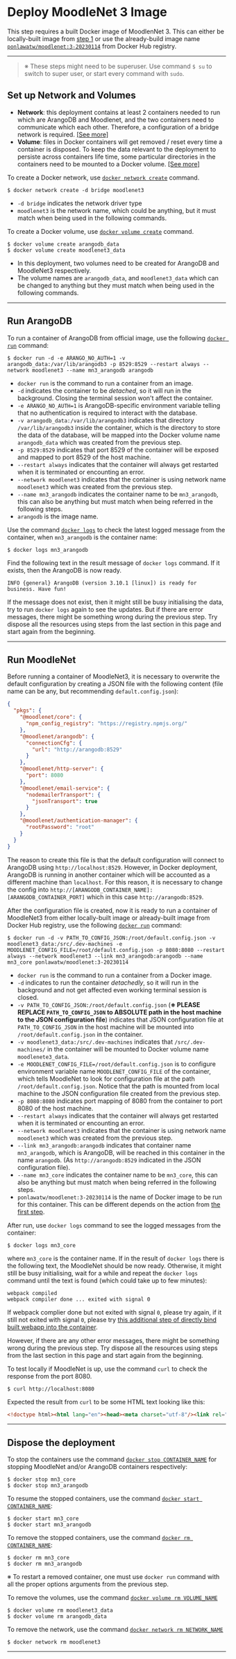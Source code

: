 # Deploy MoodleNet 3 Image

This step requires a built Docker image of MoodlenNet 3. This can either be locally-built image from [step 1](./1-create-docker-image.md) or use the already-build image name [`ponlawatw/moodlenet:3-20230114`](https://hub.docker.com/repository/docker/ponlawatw/moodlenet/general) from Docker Hub registry.

---

> ※ These steps might need to be superuser. Use command `$ su` to switch to super user, or start every command with `sudo`.

## Set up Network and Volumes

- **Network**: this deployment contains at least 2 containers needed to run which are ArangoDB and Moodlenet, and the two containers need to communicate which each other. Therefore, a configuration of a bridge network is required. [[See more]](https://docs.docker.com/network/)
- **Volume**: files in Docker containers will get removed / reset every time a container is disposed. To keep the data relevant to the deployment to persiste across containers life time, some particular directories in the containers need to be mounted to a Docker volume. [[See more]](https://docs.docker.com/storage/volumes/)

To create a Docker network, use [`docker network create`](https://docs.docker.com/engine/reference/commandline/network_create/) command.
```console
$ docker network create -d bridge moodlenet3
```
- `-d bridge` indicates the network driver type
- `moodlenet3` is the network name, which could be anything, but it must match when being used in the following commands.

To create a Docker volume, use [`docker volume create`](https://docs.docker.com/engine/reference/commandline/volume_create/) command.
```console
$ docker volume create arangodb_data
$ docker volume create moodlenet3_data
```
- In this deployment, two volumes need to be created for ArangoDB and MoodleNet3 respectively.
- The volume names are `arangodb_data`, and `moodlenet3_data` which can be changed to anything but they must match when being used in the following commands.

---

## Run ArangoDB

To run a container of ArangoDB from official image, use the following [`docker run`](https://docs.docker.com/engine/reference/commandline/run/) command:
```console
$ docker run -d -e ARANGO_NO_AUTH=1 -v arangodb_data:/var/lib/arangodb3 -p 8529:8529 --restart always --network moodlenet3 --name mn3_arangodb arangodb
```
- `docker run` is the command to run a container from an image.
- `-d` indicates the container to be *detached*, so it will run in the background. Closing the terminal session won't affect the container.
- `-e ARANGO_NO_AUTH=1` is ArangoDB-specific environment variable telling that no authentication is required to interact with the database.
- `-v arangodb_data:/var/lib/arangodb3` indicates that directory `/var/lib/arangodb3` inside the container, which is the directory to store the data of the database, will be mapped into the Docker volume name `arangodb_data` which was created from the previous step.
- `-p 8529:8529` indicates that port 8529 of the container will be exposed and mapped to port 8529 of the host machine.
- `--restart always` indicates that the container will always get restarted when it is terminated or encounting an error.
- `--network moodlenet3` indicates that the container is using network name `moodlenet3` which was created from the previous step.
- `--name mn3_arangodb` indicates the container name to be `mn3_arangodb`, this can also be anything but must match when being referred in the following steps.
- `arangodb` is the image name.

Use the command [`docker logs`](https://docs.docker.com/engine/reference/commandline/logs/) to check the latest logged message from the container, when `mn3_arangodb` is the container name:
```console
$ docker logs mn3_arangodb
```

Find the following text in the result message of `docker logs` command. If it exists, then the ArangoDB is now ready.
```
INFO {general} ArangoDB (version 3.10.1 [linux]) is ready for business. Have fun!
```

If the message does not exist, then it might still be busy initialising the data, try to run `docker logs` again to see the updates. But if there are error messages, there might be something wrong during the previous step. Try dispose all the resources using steps from the last section in this page and start again from the beginning.

---

## Run MoodleNet

Before running a container of MoodleNet3, it is necessary to overwrite the default configuration by creating a JSON file with the following content (file name can be any, but recommending `default.config.json`):
```json
{
  "pkgs": {
    "@moodlenet/core": {
      "npm_config_registry": "https://registry.npmjs.org/"
    },
    "@moodlenet/arangodb": {
      "connectionCfg": {
        "url": "http://arangodb:8529"
      }
    },
    "@moodlenet/http-server": {
      "port": 8080
    },
    "@moodlenet/email-service": {
      "nodemailerTransport": {
        "jsonTransport": true
      }
    },
    "@moodlenet/authentication-manager": {
      "rootPassword": "root"
    }
  }
}
```
The reason to create this file is that the default configuration will connect to ArangoDB using `http://localhost:8529`. However, in Docker deployment, ArangoDB is running in another container which will be accounted as a different machine than `localhost`. For this reason, it is necessary to change the config into `http://[ARANGODB_CONTAINER_NAME]:[ARANGODB_CONTAINER_PORT]` which in this case `http://arangodb:8529`.

After the configuration file is created, now it is ready to run a container of MoodleNet3 from either locally-built image or already-built image from Docker Hub registry, use the following [`docker run`](https://docs.docker.com/engine/reference/commandline/run/)  command:
```console
$ docker run -d -v PATH_TO_CONFIG_JSON:/root/default.config.json -v moodlenet3_data:/src/.dev-machines -e MOODLENET_CONFIG_FILE=/root/default.config.json -p 8080:8080 --restart always --network moodlenet3 --link mn3_arangodb:arangodb --name mn3_core ponlawatw/moodlenet:3-20230114
```
- `docker run` is the command to run a container from a Docker image.
- `-d` indicates to run the container *detachedly*, so it will run in the background and not get affected even working terminal session is closed.
- `-v PATH_TO_CONFIG_JSON:/root/default.config.json` (**※ PLEASE REPLACE `PATH_TO_CONFIG_JSON` to ABSOLUTE path in the host machine to the JSON configuration file**) indicates that JSON configuration file at `PATH_TO_CONFIG_JSON` in the host machine will be mounted into `/root/default.config.json` in the container.
- `-v moodlenet3_data:/src/.dev-machines` indicates that `/src/.dev-machines/` in the container will be mounted to Docker volume name `moodlenete3_data`.
- `-e MOODLENET_CONFIG_FILE=/root/default.config.json` is to configure environment variable name `MOODLENET_CONFIG_FILE` of the container, which tells MoodleNet to look for configuration file at the path `/root/default.config.json`. Notice that the path is mounted from local machine to the JSON configuration file created from the previous step.
- `-p 8080:8080` indicates port mapping of 8080 from the container to port 8080 of the host machine.
- `--restart always` indicates that the container will always get restarted when it is terminated or encounting an error.
- `--network moodlenet3` indicates that the container is using network name `moodlenet3` which was created from the previous step.
- `--link mn3_arangodb:arangodb` indicates that container name `mn3_arangodb`, which is ArangoDB, will be reached in this container in the name `arangodb`. (As `http://arangodb:8529` indicated in the JSON configuration file).
- `--name mn3_core` indicates the container name to be `mn3_core`, this can also be anything but must match when being referred in the following steps.
- `ponlawatw/moodlenet:3-20230114` is the name of Docker image to be run for this container. This can be different depends on the action from [the first step](./1-create-docker-image.md).

After run, use `docker logs` command to see the logged messages from the container:
```console
$ docker logs mn3_core
```
where `mn3_core` is the container name. If in the result of `docker logs` there is the following text, the MoodleNet should be now ready. Otherwise, it might still be busy initialising, wait for a while and repeat the `docker logs` command until the text is found (which could take up to few minutes):
```
webpack compiled
webpack compiler done ... exited with signal 0
```
If webpack complier done but not exited with signal `0`, please try again, if it still not exited with signal `0`, please try [this additional step of directly bind built webapp into the container](./2-bind-webapp.md).

However, if there are any other error messages, there might be something wrong during the previous step. Try dispose all the resources using steps from the last section in this page and start again from the beginning.

To test locally if MoodleNet is up, use the command `curl` to check the response from the port 8080.
```console
$ curl http://localhost:8080
```
Expected the result from `curl` to be some HTML text looking like this:
```html
<!doctype html><html lang="en"><head><meta charset="utf-8"/><link rel="preconnect" href="https://fonts.googleapis.com"/><link rel="preconnect" href="https://fonts.gstatic.com" crossorigin/><link rel="icon" href="/favicon.svg"/><link rel="mask-icon" href="/mask-favicon.svg" color="#f88012"/><link rel="apple-touch-icon" href="/apple-touch-icon.png"/><meta name="viewport" content="width=device-width,initial-scale=1"/><link rel="apple-touch-icon" href="/logo192.png"/><link rel="manifest" href="/manifest.json"/><title>MoodleNet</title><link rel="icon" href="/favicon.svg"><script defer="defer" src="/runtime.825cc17b79d6f925436b.bundle.js"></script><script defer="defer" src="/vendors.92c647cd7ad07a0c803b.bundle.js"></script><script defer="defer" src="/main.2c9b1b16cb19948b2085.bundle.js"></script></head><body><section id="root"></section></body></html>
```

---

## Dispose the deployment

To stop the containers use the command [`docker stop CONTAINER_NAME`](https://docs.docker.com/engine/reference/commandline/stop/) for stopping MoodleNet and/or ArangoDB containers respectively:
```console
$ docker stop mn3_core
$ docker stop mn3_arangodb
```

To resume the stopped containers, use the command [`docker start CONTAINER_NAME`](https://docs.docker.com/engine/reference/commandline/start/):
```console
$ docker start mn3_core
$ docker start mn3_arangodb
```

To remove the stopped containers, use the command [`docker rm CONTAINER_NAME`](https://docs.docker.com/engine/reference/commandline/rm/):
```console
$ docker rm mn3_core
$ docker rm mn3_arangodb
```
※ To restart a removed container, one must use `docker run` command with all the proper options arguments from the previous step.

To remove the volumes, use the command [`docker volume rm VOLUME_NAME`](https://docs.docker.com/engine/reference/commandline/volume_rm/)
```console
$ docker volume rm moodlenet3_data
$ docker volume rm arangodb_data
```

To remove the network, use the command [`docker network rm NETWORK_NAME`](https://docs.docker.com/engine/reference/commandline/network_rm/)
```console
$ docker network rm moodlenet3
```

---

